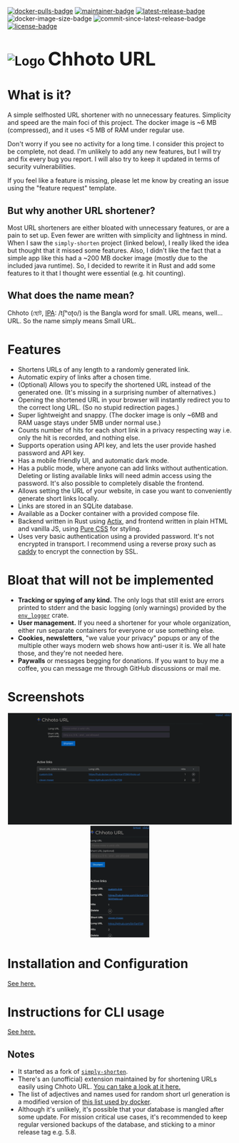 <!-- SPDX-FileCopyrightText: 2023 Sayantan Santra <sayantan.santra689@gmail.com> -->
<!-- SPDX-License-Identifier: MIT -->

[![docker-pulls-badge](https://img.shields.io/docker/pulls/sintan1729/chhoto-url)](https://hub.docker.com/r/sintan1729/chhoto-url)
[![maintainer-badge](https://img.shields.io/badge/maintainer-SinTan1729-blue)](https://github.com/SinTan1729)
[![latest-release-badge](https://img.shields.io/github/v/release/SinTan1729/chhoto-url?label=latest%20release)](https://github.com/SinTan1729/chhoto-url/releases/latest)
![docker-image-size-badge](https://img.shields.io/docker/image-size/sintan1729/chhoto-url)
![commit-since-latest-release-badge](https://img.shields.io/github/commits-since/SinTan1729/chhoto-url/latest?sort=semver&label=commits%20since%20latest%20release)
[![license-badge](https://img.shields.io/github/license/SinTan1729/chhoto-url)](https://spdx.org/licenses/MIT.html)

# ![Logo](resources/assets/favicon-32.png) <span style="font-size:42px">Chhoto URL</span>

# What is it?
A simple selfhosted URL shortener with no unnecessary features. Simplicity
and speed are the main foci of this project. The docker image is ~6 MB (compressed),
and it uses <5 MB of RAM under regular use.

Don't worry if you see no activity for a long time. I consider this project
to be complete, not dead. I'm unlikely to add any new features, but I will try
and fix every bug you report. I will also try to keep it updated in terms of
security vulnerabilities.

If you feel like a feature is missing, please let me know by creating an issue
using the "feature request" template.

## But why another URL shortener?
Most URL shorteners are either bloated with unnecessary features, or are a pain to set up.
Even fewer are written with simplicity and lightness in mind. When I saw the `simply-shorten`
project (linked below), I really liked the idea but thought that it missed some features. Also,
I didn't like the fact that a simple app like this had a ~200 MB docker image (mostly due to the
included java runtime). So, I decided to rewrite it in Rust and add some features to it that I
thought were essential (e.g. hit counting).

## What does the name mean?
Chhoto (ছোট, [IPA](https://en.wikipedia.org/wiki/Help:IPA/Bengali): /tʃʰoʈo/) is the Bangla word
for small. URL means, well... URL. So the name simply means Small URL.

# Features
- Shortens URLs of any length to a randomly generated link.
- Automatic expiry of links after a chosen time.
- (Optional) Allows you to specify the shortened URL instead of the generated
  one. (It's missing in a surprising number of alternatives.)
- Opening the shortened URL in your browser will instantly redirect you
  to the correct long URL. (So no stupid redirection pages.)
- Super lightweight and snappy. (The docker image is only ~6MB and RAM uasge
  stays under 5MB under normal use.)
- Counts number of hits for each short link in a privacy respecting way
  i.e. only the hit is recorded, and nothing else.
- Supports operation using API key, and lets the user provide hashed password and API key.
- Has a mobile friendly UI, and automatic dark mode.
- Has a public mode, where anyone can add links without authentication. Deleting 
  or listing available links will need admin access using the password. It's also 
  possible to completely disable the frontend.
- Allows setting the URL of your website, in case you want to conveniently
  generate short links locally.
- Links are stored in an SQLite database.
- Available as a Docker container with a provided compose file.
- Backend written in Rust using [Actix](https://actix.rs/), and frontend
  written in plain HTML and vanilla JS, using [Pure CSS](https://purecss.io/)
  for styling.
- Uses very basic authentication using a provided password. It's not encrypted in transport.
  I  recommend using a reverse proxy such as [caddy](https://caddyserver.com/) to
  encrypt the connection by SSL.
  
# Bloat that will not be implemented
- **Tracking or spying of any kind.** The only logs that still exist are
 errors printed to stderr and the basic logging (only warnings) provided by the
 [`env_logger`](https://crates.io/crates/env_logger) crate.
- **User management.** If you need a shortener for your whole organization, either
 run separate containers for everyone or use something else.
- **Cookies, newsletters**, "we value your privacy" popups or any of the multiple
other ways modern web shows how anti-user it is. We all hate those, and they're
not needed here.
- **Paywalls** or messages begging for donations. If you want to buy me a coffee, 
you can message me through GitHub discussions or mail me.
# Screenshots 
<p align="middle">
  <img src="screenshot-desktop.webp" height="250" alt="desktop screenshot" />
  <img src="screenshot-mobile.webp" height="250" alt="mobile screenshot" />
</p>

# Installation and Configuration
[See here.](./INSTALLATION.md)

# Instructions for CLI usage
[See here.](./CLI.md)

## Notes
- It started as a fork of [`simply-shorten`](https://gitlab.com/draganczukp/simply-shorten).
- There's an (unofficial) extension maintained by for shortening URLs easily using Chhoto URL.
  [You can take a look at it here.](https://github.com/SolninjaA/Chhoto-URL-Extension)
- The list of adjectives and names used for random short url generation is a modified
  version of [this list used by docker](https://github.com/moby/moby/blob/master/pkg/namesgenerator/names-generator.go).
- Although it's unlikely, it's possible that your database is mangled after some update. For mission critical use cases,
  it's recommended to keep regular versioned backups of the database, and sticking to a minor release tag e.g. 5.8.

